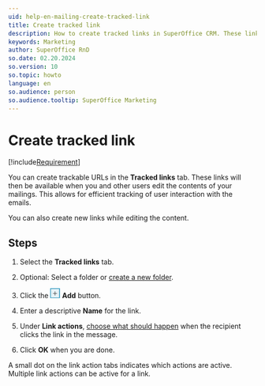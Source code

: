 ```yaml
---
uid: help-en-mailing-create-tracked-link
title: Create tracked link
description: How to create tracked links in SuperOffice CRM. These links will then be available when you and other users edit the contents of your mailings. This allows for efficient tracking of user interaction with the emails.
keywords: Marketing
author: SuperOffice RnD
so.date: 02.20.2024
so.version: 10
so.topic: howto
language: en
so.audience: person
so.audience.tooltip: SuperOffice Marketing
---
```


# Create tracked link

[!include[Requirement](includes/req-marketing.md)]

You can create trackable URLs in the **Tracked links** tab. These links will then be available when you and other users edit the contents of your mailings. This allows for efficient tracking of user interaction with the emails. 

You can also create new links while editing the content.

## Steps

1. Select the **Tracked links** tab.

2. Optional: Select a folder or [create a new folder][2].

3. Click the ![icon][img1] **Add** button.

4. Enter a descriptive **Name** for the link.

5. Under **Link actions**, [choose what should happen][1] when the recipient clicks the link in the message.

6. Click **OK** when you are done.

A small dot on the link action tabs indicates which actions are active. Multiple link actions can be active for a link.

<!-- Referenced links -->
[1]: define-link-actions.md
[2]: ../../learn/create-folder.md

<!-- Referenced images -->
[img1]: ../../../../media/icons/btn-add.png
